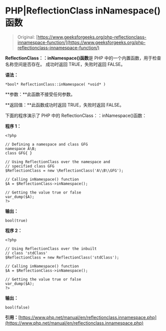# PHP|ReflectionClass inNamespace()函数

> Original: [https://www.geeksforgeeks.org/php-reflectionclass-innamespace-function/](https://www.geeksforgeeks.org/php-reflectionclass-innamespace-function/)

**ReflectionClass：：inNamespace()函数**是 PHP 中的一个内置函数，用于检查名称空间是否存在。 成功时返回 TRUE，失败时返回 FALSE。

**语法：**

```
*bool* ReflectionClass::inNamespace( *void* )
```

**参数：**此函数不接受任何参数。

**返回值：**此函数成功时返回 TRUE，失败时返回 FALSE。

下面的程序演示了 PHP 中的 ReflectionClass：：inNamespace()函数：

**程序 1：**

```
<?php

// Defining a namespace and class GFG
namespace A\B;
class GFG{ } 

// Using ReflectionClass over the namespace and
// specified class GFG
$ReflectionClass = new \ReflectionClass('A\\B\\GFG');

// Calling inNamespace() function 
$A = $ReflectionClass->inNamespace();

// Getting the value true or false
var_dump($A);
?>
```

**输出：**

```
bool(true)

```

**程序 2：**

```
<?php

// Using ReflectionClass over the inbuilt 
// class 'stdClass'
$ReflectionClass = new ReflectionClass('stdClass');

// Calling inNamespace() function 
$A = $ReflectionClass->inNamespace();

// Getting the value true or false
var_dump($A);
?>
```

**输出：**

```
bool(false)

```

**引用：**[https://www.php.net/manual/en/reflectionclass.innamespace.php](https://www.php.net/manual/en/reflectionclass.innamespace.php)